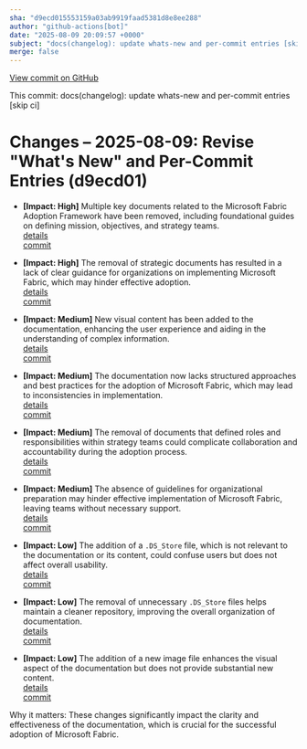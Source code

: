 ```yaml
---
sha: "d9ecd015553159a03ab9919faad5381d8e8ee288"
author: "github-actions[bot]"
date: "2025-08-09 20:09:57 +0000"
subject: "docs(changelog): update whats-new and per-commit entries [skip ci]"
merge: false
---
```


[View commit on GitHub](https://github.com/TheTrustedAdvisor/FabricAdoptionFramework/commit/d9ecd015553159a03ab9919faad5381d8e8ee288)

This commit: docs(changelog): update whats-new and per-commit entries [skip ci]

# Changes – 2025-08-09: Revise "What's New" and Per-Commit Entries (d9ecd01)

- **[Impact: High]** Multiple key documents related to the Microsoft Fabric Adoption Framework have been removed, including foundational guides on defining mission, objectives, and strategy teams.  
  [details](/docs/about/changes/2025-07-20-1a084247ade55ad5ab8db4728082376b22d9906b.md)  
  [commit](https://github.com/TheTrustedAdvisor/FabricAdoptionFramework/commit/d9ecd015553159a03ab9919faad5381d8e8ee288)

- **[Impact: High]** The removal of strategic documents has resulted in a lack of clear guidance for organizations on implementing Microsoft Fabric, which may hinder effective adoption.  
  [details](/docs/about/changes/2025-07-20-2a933283b21f46564224ce6736473eb0908e8935.md)  
  [commit](https://github.com/TheTrustedAdvisor/FabricAdoptionFramework/commit/d9ecd015553159a03ab9919faad5381d8e8ee288)

- **[Impact: Medium]** New visual content has been added to the documentation, enhancing the user experience and aiding in the understanding of complex information.  
  [details](/docs/about/changes/2025-07-20-3a2e8c28bcae51d3232571d23607014db5eb87e4.md)  
  [commit](https://github.com/TheTrustedAdvisor/FabricAdoptionFramework/commit/d9ecd015553159a03ab9919faad5381d8e8ee288)

- **[Impact: Medium]** The documentation now lacks structured approaches and best practices for the adoption of Microsoft Fabric, which may lead to inconsistencies in implementation.  
  [details](/docs/about/changes/2025-07-20-3948fa7bc9ab671af8690e6527e831adebbec1dc.md)  
  [commit](https://github.com/TheTrustedAdvisor/FabricAdoptionFramework/commit/d9ecd015553159a03ab9919faad5381d8e8ee288)

- **[Impact: Medium]** The removal of documents that defined roles and responsibilities within strategy teams could complicate collaboration and accountability during the adoption process.  
  [details](/docs/about/changes/2025-07-20-515ccf515519e7ca70c93c460dbc92a4c0f0f13c.md)  
  [commit](https://github.com/TheTrustedAdvisor/FabricAdoptionFramework/commit/d9ecd015553159a03ab9919faad5381d8e8ee288)

- **[Impact: Medium]** The absence of guidelines for organizational preparation may hinder effective implementation of Microsoft Fabric, leaving teams without necessary support.  
  [details](/docs/about/changes/2025-07-20-5cf273af939618c00caf315d6d9d63571d69b8e6.md)  
  [commit](https://github.com/TheTrustedAdvisor/FabricAdoptionFramework/commit/d9ecd015553159a03ab9919faad5381d8e8ee288)

- **[Impact: Low]** The addition of a `.DS_Store` file, which is not relevant to the documentation or its content, could confuse users but does not affect overall usability.  
  [details](/docs/about/changes/2025-07-20-4c00a7565b68830eb2752b72d106795d18c8fa9f.md)  
  [commit](https://github.com/TheTrustedAdvisor/FabricAdoptionFramework/commit/d9ecd015553159a03ab9919faad5381d8e8ee288)

- **[Impact: Low]** The removal of unnecessary `.DS_Store` files helps maintain a cleaner repository, improving the overall organization of documentation.  
  [details](/docs/about/changes/2025-07-20-4dec936fdb51eb08c978644a8ad5177963c5f0c4.md)  
  [commit](https://github.com/TheTrustedAdvisor/FabricAdoptionFramework/commit/d9ecd015553159a03ab9919faad5381d8e8ee288)

- **[Impact: Low]** The addition of a new image file enhances the visual aspect of the documentation but does not provide substantial new content.  
  [details](/docs/about/changes/2025-07-20-eddd0949c711e7773c95ea8645f33219fc8e68f8.md)  
  [commit](https://github.com/TheTrustedAdvisor/FabricAdoptionFramework/commit/d9ecd015553159a03ab9919faad5381d8e8ee288)

Why it matters: These changes significantly impact the clarity and effectiveness of the documentation, which is crucial for the successful adoption of Microsoft Fabric.
